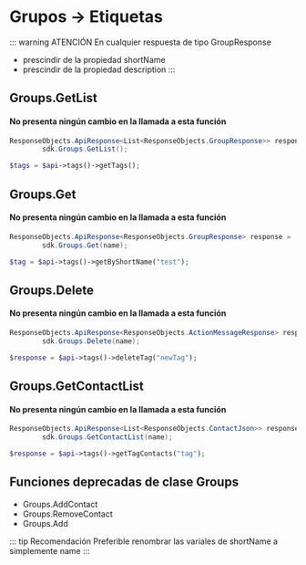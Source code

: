 # Grupos -> Etiquetas

::: warning ATENCIÓN
En cualquier respuesta de tipo GroupResponse
- prescindir de la propiedad shortName
- prescindir de la propiedad description
:::

## Groups.GetList
#### No presenta ningún cambio en la llamada a esta función

<CodeGroup>
  <CodeGroupItem title=".NET" active>

``` cs
ResponseObjects.ApiResponse<List<ResponseObjects.GroupResponse>> response = 
        sdk.Groups.GetList();
```
  </CodeGroupItem>
  <CodeGroupItem title="PHP">

```php
$tags = $api->tags()->getTags();
```
  </CodeGroupItem>
</CodeGroup>


## Groups.Get
#### No presenta ningún cambio en la llamada a esta función

<CodeGroup>
  <CodeGroupItem title=".NET" active>

``` cs
ResponseObjects.ApiResponse<ResponseObjects.GroupResponse> response = 
        sdk.Groups.Get(name);
```
  </CodeGroupItem>
  <CodeGroupItem title="PHP">

```php
$tag = $api->tags()->getByShortName("test");
```
  </CodeGroupItem>
</CodeGroup>

## Groups.Delete
#### No presenta ningún cambio en la llamada a esta función

<CodeGroup>
  <CodeGroupItem title=".NET" active>

``` cs
ResponseObjects.ApiResponse<ResponseObjects.ActionMessageResponse> response = 
        sdk.Groups.Delete(name);
```
  </CodeGroupItem>
  <CodeGroupItem title="PHP">

```php
$response = $api->tags()->deleteTag("newTag");
```
  </CodeGroupItem>
</CodeGroup>

## Groups.GetContactList
#### No presenta ningún cambio en la llamada a esta función

<CodeGroup>
  <CodeGroupItem title=".NET" active>

``` cs
ResponseObjects.ApiResponse<List<ResponseObjects.ContactJson>> response = 
        sdk.Groups.GetContactList(name);
```
  </CodeGroupItem>
  <CodeGroupItem title="PHP">

```php
$response = $api->tags()->getTagContacts("tag");
```
  </CodeGroupItem>
</CodeGroup>




## Funciones deprecadas de clase Groups

- Groups.AddContact
- Groups.RemoveContact
- Groups.Add




::: tip Recomendación
Preferible renombrar las variales de shortName a simplemente name
:::

